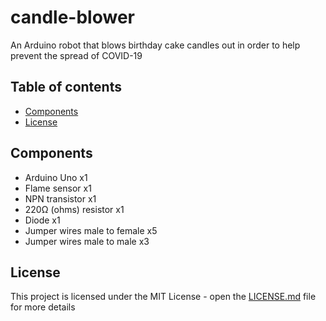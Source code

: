 # candle-blower
An Arduino robot that blows birthday cake candles out in order to help prevent the spread of COVID-19
## Table of contents
* [Components](#components)
* [License](#license)
## Components
- Arduino Uno x1
- Flame sensor x1
- NPN transistor x1
- 220Ω (ohms) resistor x1
- Diode x1
- Jumper wires male to female x5
- Jumper wires male to male x3
## License
This project is licensed under the MIT License - open the [LICENSE.md](https://github.com/LFuciarelli/candle-blower/blob/main/LICENSE) file for more details
